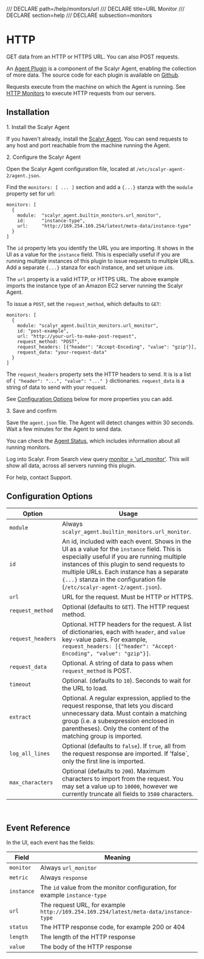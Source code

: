 /// DECLARE path=/help/monitors/url
/// DECLARE title=URL Monitor
/// DECLARE section=help
/// DECLARE subsection=monitors

# HTTP

GET data from an HTTP or HTTPS URL. You can also POST requests.

An [Agent Plugin](https://app.scalyr.com/help/scalyr-agent#plugins) is a component of the Scalyr Agent, enabling the collection of more data. The source code for each plugin is available on [Github](https://github.com/scalyr/scalyr-agent-2/tree/master/scalyr_agent/builtin_monitors).

Requests execute from the machine on which the Agent is running. See [HTTP Monitors](/help/monitors) to execute HTTP requests from our servers.


## Installation

1\. Install the Scalyr Agent

If you haven't already, install the [Scalyr Agent](https://app.scalyr.com/help/welcome). You can send requests to any host and port reachable from the machine running the Agent.


2\. Configure the Scalyr Agent

Open the Scalyr Agent configuration file, located at `/etc/scalyr-agent-2/agent.json`.

Find the `monitors: [ ... ]` section and add a `{...}` stanza with the `module` property set for url:

    monitors: [
      {
        module:  "scalyr_agent.builtin_monitors.url_monitor",
        id:      "instance-type",
        url:     "http://169.254.169.254/latest/meta-data/instance-type"
      }
    ]


The `id` property lets you identify the URL you are importing. It shows in the UI as a value for the `instance` field. This is especially useful if you are running multiple instances of this plugin to issue requests to multiple URLs. Add a separate `{...}` stanza for each instance, and set unique `id`s.

The `url` property is a valid HTTP, or HTTPS URL. The above example imports the instance type of an Amazon EC2 server running the Scalyr Agent.

To issue a `POST`, set the `request_method`, which defaults to `GET`:

    monitors: [
      {
        module: "scalyr_agent.builtin_monitors.url_monitor",
        id: "post-example",
        url: "http://your-url-to-make-post-request",
        request_method: "POST",
        request_headers: [{"header": "Accept-Encoding", "value": "gzip"}],
        request_data: "your-request-data"
      }
    ]

The `request_headers` property sets the HTTP headers to send. It is is a list of `{ "header": "...", "value": "..." }` dictionaries. `request_data` is a string of data to send with your request.

See [Configuration Options](#options) below for more properties you can add.


3\. Save and confirm

Save the `agent.json` file. The Agent will detect changes within 30 seconds. Wait a few minutes for the Agent to send data.

You can check the [Agent Status](https://app.scalyr.com/help/scalyr-agent#agentStatus), which includes information about all running monitors.

Log into Scalyr. From Search view query [monitor = 'url_monitor'](/events?filter=monitor+%3D+%27url_monitor%27). This will show all data, across all servers running this plugin.

For help, contact Support.


<a name="options"></a>
## Configuration Options

| Option                   | Usage |
|---|---|
| `module`               | Always `scalyr_agent.builtin_monitors.url_monitor`. |
| `id`                   | An id, included with each event. Shows in the UI as a value for the `instance` field. This is especially useful if you are running multiple instances of this plugin to send requests to multiple URLs. Each instance has a separate `{...}` stanza in the configuration file (`/etc/scalyr-agent-2/agent.json`).|
| `url`                  | URL for the request. Must be HTTP or HTTPS. |
| `request_method`       | Optional (defaults to `GET`). The HTTP request method. |
| `request_headers`      | Optional. HTTP headers for the request. A list of dictionaries, each with `header`, and  `value` key-value pairs. For example, `request_headers: [{"header": "Accept-Encoding", "value": "gzip"}]`. |
| `request_data`         | Optional. A string of data to pass when `request_method` is POST. |
| `timeout`              | Optional. (defaults to `10`). Seconds to wait for the URL to load.|
| `extract`              | Optional. A regular expression, applied to the request response, that lets you discard unnecessary data. Must contain a matching group (i.e. a subexpression enclosed in parentheses). Only the content of the matching group is imported. |
| `log_all_lines`        | Optional (defaults to `false`). If `true`, all from the request response are imported. If 'false`, only the first line is imported. |
| `max_characters`       | Optional (defaults to `200`). Maximum characters to import from the request. You may set a value up to `10000`, however we currently truncate all fields to `3500` characters. |

&nbsp;

<a name="events"></a>
## Event Reference

In the UI, each event has the fields:

| Field                    | Meaning |
|---|---|
| `monitor`              | Always `url_monitor` |
| `metric`               | Always `response` |
| `instance`             | The `id` value from the monitor configuration, for example `instance-type` |
| `url`                  | The request URL, for example `http://169.254.169.254/latest/meta-data/instance-type` |
| `status`               | The HTTP response code, for example 200 or 404 |
| `length`               | The length of the HTTP response |
| `value`                | The body of the HTTP response |

&nbsp;
